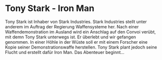 # Tony Stark - Iron Man
Tony Stark ist Inhaber von Stark Industries. Stark Industries stellt unter anderem im Auftrag der Regierung Waffensysteme her. Nach einer Waffendemonstration im Ausland wird ein Anschlag auf den Convoi verübt, mit demn Tony Stark unterwegs ist. Er überlebt und wir gefangen genommen. 
In einer Höhle in der Wüste soll er mit einem Forscher eine Kopie seiner Demonstrationswaffe herstellen. Tony Stark plant jedoch seine Flucht und erstellt dafür Iron Man. Das Abenteuer beginnt...